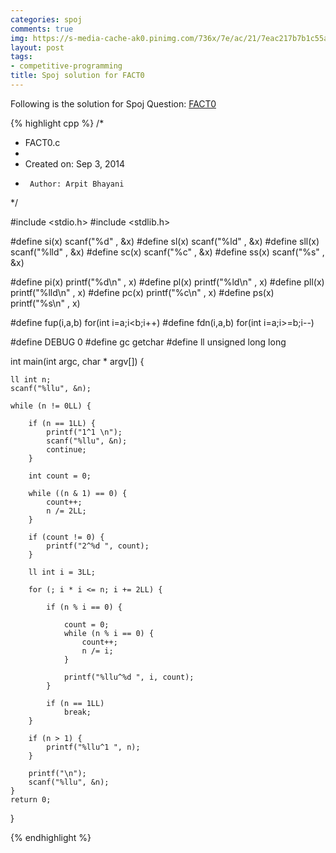 ```yaml
---
categories: spoj
comments: true
img: https://s-media-cache-ak0.pinimg.com/736x/7e/ac/21/7eac217b7b1c55ab7fd56758e4e181be.jpg
layout: post
tags:
- competitive-programming
title: Spoj solution for FACT0
---
```


Following is the solution for Spoj Question: [FACT0](http://www.spoj.com/problems/FACT0/)

{% highlight cpp %}
/*
 * FACT0.c
 *
 *  Created on: Sep 3, 2014
 *      Author: Arpit Bhayani
 */

#include <stdio.h>
#include <stdlib.h>

#define si(x) scanf("%d" , &x)
#define sl(x) scanf("%ld" , &x)
#define sll(x) scanf("%lld" , &x)
#define sc(x) scanf("%c" , &x)
#define ss(x) scanf("%s" , &x)

#define pi(x) printf("%d\n" , x)
#define pl(x) printf("%ld\n" , x)
#define pll(x) printf("%lld\n" , x)
#define pc(x) printf("%c\n" , x)
#define ps(x) printf("%s\n" , x)

#define fup(i,a,b) for(int i=a;i<b;i++)
#define fdn(i,a,b) for(int i=a;i>=b;i--)

#define DEBUG 0
#define gc getchar
#define ll unsigned long long

int main(int argc, char * argv[]) {

	ll int n;
	scanf("%llu", &n);

	while (n != 0LL) {

		if (n == 1LL) {
			printf("1^1 \n");
			scanf("%llu", &n);
			continue;
		}

		int count = 0;

		while ((n & 1) == 0) {
			count++;
			n /= 2LL;
		}

		if (count != 0) {
			printf("2^%d ", count);
		}

		ll int i = 3LL;

		for (; i * i <= n; i += 2LL) {

			if (n % i == 0) {

				count = 0;
				while (n % i == 0) {
					count++;
					n /= i;
				}

				printf("%llu^%d ", i, count);
			}

			if (n == 1LL)
				break;
		}

		if (n > 1) {
			printf("%llu^1 ", n);
		}

		printf("\n");
		scanf("%llu", &n);
	}
	return 0;
}

{% endhighlight %}
